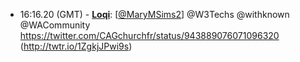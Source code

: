 * <a id="16:16.20">16:16.20 (GMT)</a> - __[Loqi](https://github.com/Loqi)__: [<a href="https://twitter.com/MaryMSims2">@MaryMSims2</a>] @W3Techs @withknown @WACommunity https://twitter.com/CAGchurchfr/status/943889076071096320 (http://twtr.io/1ZgkjJPwi9s)
